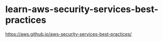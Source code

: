 # learn-aws-security-services-best-practices

https://aws.github.io/aws-security-services-best-practices/
